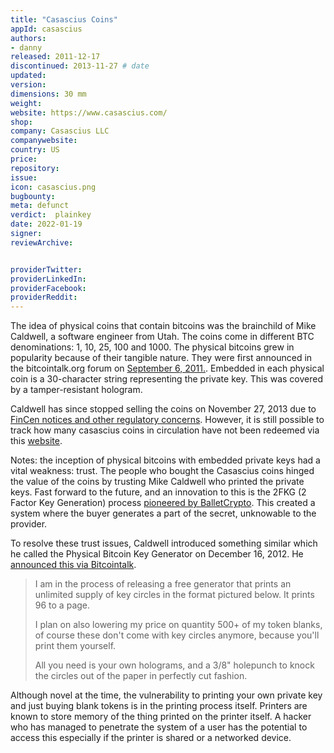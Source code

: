 ```yaml
---
title: "Casascius Coins"
appId: casascius
authors:
- danny
released: 2011-12-17
discontinued: 2013-11-27 # date
updated: 
version: 
dimensions: 30 mm
weight: 
website: https://www.casascius.com/
shop: 
company: Casascius LLC
companywebsite: 
country: US
price: 
repository: 
issue:
icon: casascius.png
bugbounty:
meta: defunct
verdict:  plainkey 
date: 2022-01-19
signer:
reviewArchive:


providerTwitter: 
providerLinkedIn: 
providerFacebook: 
providerReddit: 
---
```


The idea of physical coins that contain bitcoins was the brainchild of Mike Caldwell, a software engineer from Utah. The coins come in different BTC denominations: 1, 10, 25, 100 and 1000. The physical bitcoins grew in popularity because of their tangible nature. They were first announced in the bitcointalk.org forum on [September 6, 2011.](https://bitcointalk.org/index.php?topic=41892.msg509883#msg509883). Embedded in each physical coin is a 30-character string representing the private key. This was covered by a tamper-resistant hologram.

Caldwell has since stopped selling the coins on November 27, 2013 due to [FinCen notices and other regulatory concerns](https://www.reuters.com/article/bitcoin-letters-idUSL2N0JW1YP20131217). However, it is still possible to track how many casascius coins in circulation have not been redeemed via this [website](https://casascius.uberbills.com/).

Notes: the inception of physical bitcoins with embedded private keys had a vital weakness: trust. The people who bought the Casascius coins hinged the value of the coins by trusting Mike Caldwell who printed the private keys. Fast forward to the future, and an innovation to this is the 2FKG (2 Factor Key Generation) process [pioneered by BalletCrypto](https://www.balletcrypto.com/en/2FKG-graphic/). This created a system where the buyer generates a part of the secret, unknowable to the provider. 

To resolve these trust issues, Caldwell introduced something similar which he called the Physical Bitcoin Key Generator on December 16, 2012. He [announced this via Bitcointalk](https://bitcointalk.org/index.php?topic=131088.0). 

> I am in the process of releasing a free generator that prints an unlimited supply of key circles in the format pictured below.  It prints 96 to a page.
>
> I plan on also lowering my price on quantity 500+ of my token blanks, of course these don't come with key circles anymore, because you'll print them yourself.
>
> All you need is your own holograms, and a 3/8" holepunch to knock the circles out of the paper in perfectly cut fashion.

Although novel at the time, the vulnerability to printing your own private key and just buying blank tokens is in the printing process itself. Printers are known to store memory of the thing printed on the printer itself. A hacker who has managed to penetrate the system of a user has the potential to access this especially if the printer is shared or a networked device. 